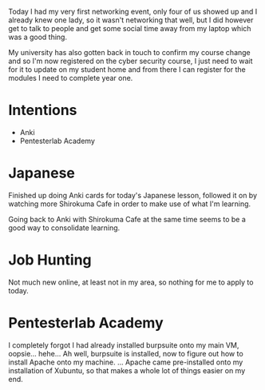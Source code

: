 Today I had my very first networking event, only four of us showed up and I already knew one lady, so it wasn't networking that well, but I did however get to talk to people and get some social time away from my laptop which was a good thing.

My university has also gotten back in touch to confirm my course change and so I'm now registered on the cyber security course, I just need to wait for it to update on my student home and from there I can register for the modules I need to complete year one.

# Intentions
- Anki
- Pentesterlab Academy

# Japanese
Finished up doing Anki cards for today's Japanese lesson, followed it on by watching more Shirokuma Cafe in order to make use of what I'm learning.

Going back to Anki with Shirokuma Cafe at the same time seems to be a good way to consolidate learning.

# Job Hunting
Not much new online, at least not in my area, so nothing for me to apply to today.

# Pentesterlab Academy
I completely forgot I had already installed burpsuite onto my main VM, oopsie... hehe...
Ah well, burpsuite is installed, now to figure out how to install Apache onto my machine.
...
Apache came pre-installed onto my installation of Xubuntu, so that makes a whole lot of things easier on my end.